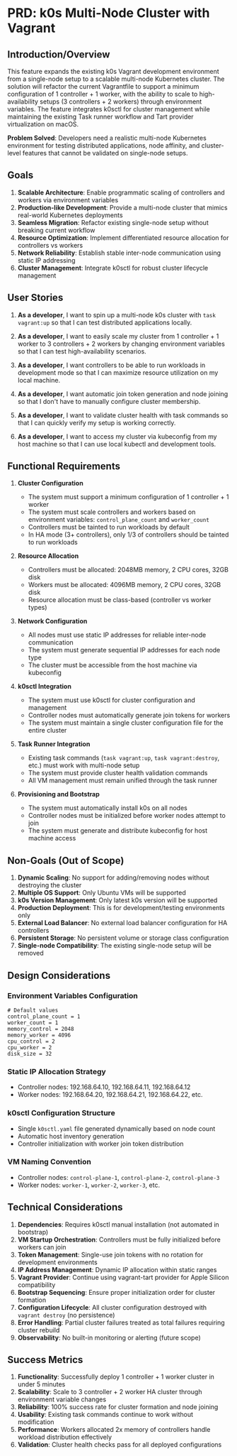 # PRD: k0s Multi-Node Cluster with Vagrant

## Introduction/Overview

This feature expands the existing k0s Vagrant development environment from a single-node setup to a scalable multi-node Kubernetes cluster. The solution will refactor the current Vagrantfile to support a minimum configuration of 1 controller + 1 worker, with the ability to scale to high-availability setups (3 controllers + 2 workers) through environment variables. The feature integrates k0sctl for cluster management while maintaining the existing Task runner workflow and Tart provider virtualization on macOS.

**Problem Solved**: Developers need a realistic multi-node Kubernetes environment for testing distributed applications, node affinity, and cluster-level features that cannot be validated on single-node setups.

## Goals

1. **Scalable Architecture**: Enable programmatic scaling of controllers and workers via environment variables
2. **Production-like Development**: Provide a multi-node cluster that mimics real-world Kubernetes deployments
3. **Seamless Migration**: Refactor existing single-node setup without breaking current workflow
4. **Resource Optimization**: Implement differentiated resource allocation for controllers vs workers
5. **Network Reliability**: Establish stable inter-node communication using static IP addressing
6. **Cluster Management**: Integrate k0sctl for robust cluster lifecycle management

## User Stories

1. **As a developer**, I want to spin up a multi-node k0s cluster with `task vagrant:up` so that I can test distributed applications locally.

2. **As a developer**, I want to easily scale my cluster from 1 controller + 1 worker to 3 controllers + 2 workers by changing environment variables so that I can test high-availability scenarios.

3. **As a developer**, I want controllers to be able to run workloads in development mode so that I can maximize resource utilization on my local machine.

4. **As a developer**, I want automatic join token generation and node joining so that I don't have to manually configure cluster membership.

5. **As a developer**, I want to validate cluster health with task commands so that I can quickly verify my setup is working correctly.

6. **As a developer**, I want to access my cluster via kubeconfig from my host machine so that I can use local kubectl and development tools.

## Functional Requirements

1. **Cluster Configuration**
   - The system must support a minimum configuration of 1 controller + 1 worker
   - The system must scale controllers and workers based on environment variables: `control_plane_count` and `worker_count`
   - Controllers must be tainted to run workloads by default
   - In HA mode (3+ controllers), only 1/3 of controllers should be tainted to run workloads

2. **Resource Allocation**
   - Controllers must be allocated: 2048MB memory, 2 CPU cores, 32GB disk
   - Workers must be allocated: 4096MB memory, 2 CPU cores, 32GB disk
   - Resource allocation must be class-based (controller vs worker types)

3. **Network Configuration**
   - All nodes must use static IP addresses for reliable inter-node communication
   - The system must generate sequential IP addresses for each node type
   - The cluster must be accessible from the host machine via kubeconfig

4. **k0sctl Integration**
   - The system must use k0sctl for cluster configuration and management
   - Controller nodes must automatically generate join tokens for workers
   - The system must maintain a single cluster configuration file for the entire cluster

5. **Task Runner Integration**
   - Existing task commands (`task vagrant:up`, `task vagrant:destroy`, etc.) must work with multi-node setup
   - The system must provide cluster health validation commands
   - All VM management must remain unified through the task runner

6. **Provisioning and Bootstrap**
   - The system must automatically install k0s on all nodes
   - Controller nodes must be initialized before worker nodes attempt to join
   - The system must generate and distribute kubeconfig for host machine access

## Non-Goals (Out of Scope)

1. **Dynamic Scaling**: No support for adding/removing nodes without destroying the cluster
2. **Multiple OS Support**: Only Ubuntu VMs will be supported
3. **k0s Version Management**: Only latest k0s version will be supported
4. **Production Deployment**: This is for development/testing environments only
5. **External Load Balancer**: No external load balancer configuration for HA controllers
6. **Persistent Storage**: No persistent volume or storage class configuration
7. **Single-node Compatibility**: The existing single-node setup will be removed

## Design Considerations

### Environment Variables Configuration

```hcl
# Default values
control_plane_count = 1
worker_count = 1
memory_control = 2048
memory_worker = 4096
cpu_control = 2
cpu_worker = 2
disk_size = 32
```

### Static IP Allocation Strategy

- Controller nodes: 192.168.64.10, 192.168.64.11, 192.168.64.12
- Worker nodes: 192.168.64.20, 192.168.64.21, 192.168.64.22, etc.

### k0sctl Configuration Structure

- Single `k0sctl.yaml` file generated dynamically based on node count
- Automatic host inventory generation
- Controller initialization with worker join token distribution

### VM Naming Convention

- Controller nodes: `control-plane-1`, `control-plane-2`, `control-plane-3`
- Worker nodes: `worker-1`, `worker-2`, `worker-3`, etc.

## Technical Considerations

1. **Dependencies**: Requires k0sctl manual installation (not automated in bootstrap)
2. **VM Startup Orchestration**: Controllers must be fully initialized before workers can join
3. **Token Management**: Single-use join tokens with no rotation for development environments
4. **IP Address Management**: Dynamic IP allocation within static ranges
5. **Vagrant Provider**: Continue using vagrant-tart provider for Apple Silicon compatibility
6. **Bootstrap Sequencing**: Ensure proper initialization order for cluster formation
7. **Configuration Lifecycle**: All cluster configuration destroyed with `vagrant destroy` (no persistence)
8. **Error Handling**: Partial cluster failures treated as total failures requiring cluster rebuild
9. **Observability**: No built-in monitoring or alerting (future scope)

## Success Metrics

1. **Functionality**: Successfully deploy 1 controller + 1 worker cluster in under 5 minutes
2. **Scalability**: Scale to 3 controller + 2 worker HA cluster through environment variable changes
3. **Reliability**: 100% success rate for cluster formation and node joining
4. **Usability**: Existing task commands continue to work without modification
5. **Performance**: Workers allocated 2x memory of controllers handle workload distribution effectively
6. **Validation**: Cluster health checks pass for all deployed configurations
